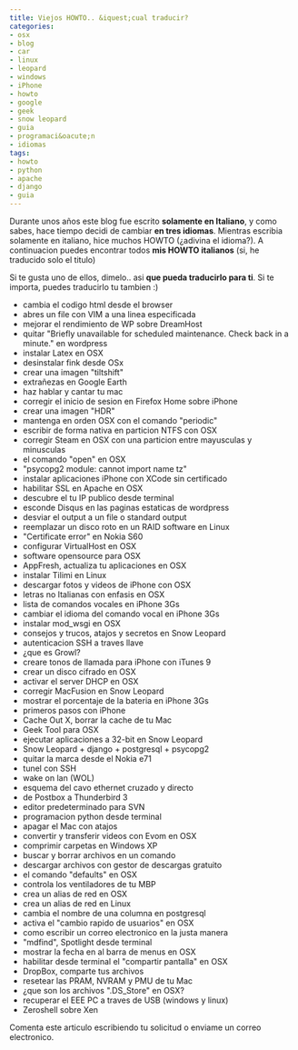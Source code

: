 ```yaml
---
title: Viejos HOWTO.. &iquest;cual traducir?
categories:
- osx
- blog
- car
- linux
- leopard
- windows
- iPhone
- howto
- google
- geek
- snow leopard
- guia
- programaci&oacute;n
- idiomas
tags:
- howto
- python
- apache
- django
- guia
---
```

Durante unos años este blog fue escrito **solamente en Italiano**, y como
sabes, hace tiempo decidi de cambiar **en tres idiomas**. Mientras escribia
solamente  en italiano, hice muchos HOWTO (¿adivina el idioma?). A
continuacion puedes encontrar todos **mis HOWTO italianos** (si, he traducido
solo el titulo)

Si te gusta uno de ellos, dimelo.. asi **que pueda traducirlo para ti**. Si te
importa, puedes traducirlo tu tambien :)

  * cambia el codigo html desde el browser
  * abres un file con VIM a una linea especificada
  * mejorar el rendimiento de WP sobre DreamHost
  * quitar "Briefly unavailable for scheduled maintenance. Check back in a minute." en wordpress
  * instalar Latex en OSX
  * desinstalar fink desde OSx
  * crear una imagen "tiltshift"
  * extrañezas en Google Earth
  * haz hablar y cantar tu mac
  * corregir el inicio de sesion en Firefox Home sobre iPhone
  * crear una imagen "HDR"
  * mantenga en orden OSX con el comando "periodic"
  * escribir de forma nativa en particion NTFS con OSX
  * corregir Steam en OSX con una particion entre mayusculas y minusculas
  * el comando "open" en OSX
  * "psycopg2 module: cannot import name tz"
  * instalar aplicaciones iPhone con XCode sin certificado
  * habilitar SSL en Apache en OSX
  * descubre el tu IP publico desde terminal
  * esconde Disqus en las paginas estaticas de wordpress
  * desviar el output a un file o standard output
  * reemplazar un disco roto en un RAID software en Linux
  * "Certificate error" en Nokia S60
  * configurar VirtualHost en OSX
  * software opensource para OSX
  * AppFresh, actualiza tu aplicaciones en OSX
  * instalar Tilimi en Linux
  * descargar fotos y videos de iPhone con OSX
  * letras no Italianas con enfasis en OSX
  * lista de comandos vocales en iPhone 3Gs
  * cambiar el idioma del comando vocal en iPhone 3Gs
  * instalar mod_wsgi en OSX
  * consejos y trucos, atajos y secretos en Snow Leopard
  * autenticacion SSH a traves llave
  * ¿que es Growl?
  * creare tonos de llamada para iPhone con iTunes 9
  * crear un disco cifrado en OSX
  * activar el server DHCP en OSX
  * corregir MacFusion en Snow Leopard
  * mostrar el porcentaje de la bateria en iPhone 3Gs
  * primeros pasos con iPhone
  * Cache Out X, borrar la cache de tu Mac
  * Geek Tool para OSX
  * ejecutar aplicaciones a 32-bit en Snow Leopard
  * Snow Leopard + django + postgresql + psycopg2
  * quitar la marca desde el Nokia e71
  * tunel con SSH
  * wake on lan (WOL)
  * esquema del cavo ethernet cruzado y directo
  * de Postbox a Thunderbird 3
  * editor predeterminado para SVN
  * programacion python desde terminal
  * apagar el Mac con atajos
  * convertir y transferir videos con Evom en OSX
  * comprimir carpetas en Windows XP
  * buscar y borrar archivos en un comando
  * descargar archivos con gestor de descargas gratuito
  * el comando "defaults" en OSX
  * controla los ventiladores de tu MBP
  * crea un alias de red en OSX
  * crea un alias de red en Linux
  * cambia el nombre de una columna en postgresql
  * activa el "cambio rapido de usuarios" en OSX
  * como escribir un correo electronico en la justa manera
  * "mdfind", Spotlight desde terminal
  * mostrar la fecha en al barra de menus en OSX
  * habilitar desde terminal el "compartir pantalla" en OSX
  * DropBox, comparte tus archivos
  * resetear las PRAM, NVRAM y PMU de tu Mac
  * ¿que son los archivos ".DS_Store" en OSX?
  * recuperar el EEE PC a traves de USB (windows y linux)
  * Zeroshell sobre Xen
  

  
Comenta este articulo escribiendo tu solicitud o enviame un correo
electronico.

